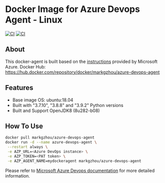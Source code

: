 
# Docker Image for Azure Devops Agent - Linux
[![CI](https://github.com/markgzhou/docker-images/actions/workflows/ci.yml/badge.svg)](https://github.com/markgzhou/docker-images/actions/workflows/ci.yml)
[![CI](https://img.shields.io/github/issues/markgzhou/docker-images)](https://github.com/markgzhou/docker-images/issues)
## About
This docker-agent is built based on the [instructions](https://docs.microsoft.com/en-us/azure/devops/pipelines/agents/docker?view=azure-devops#linux) provided by Microsoft Azure.
Docker Hub: https://hub.docker.com/repository/docker/markgzhou/azure-devops-agent
## Features
- Base image OS: ubuntu:18.04
- Built with "3.7.10", "3.8.8" and "3.9.2" Python versions
- Built and Support OpenJDK8 (8u282-b08)

## How To Use
```sh
docker pull markgzhou/azure-devops-agent
docker run -d --name azure-devops-agent \
 --restart always \
 -e AZP_URL=<Azure DevOps instance> \
 -e AZP_TOKEN=<PAT token> \
 -e AZP_AGENT_NAME=mydockeragent markgzhou/azure-devops-agent
```
Please refer to [Microsoft Azure Devops documentation](https://docs.microsoft.com/en-us/azure/devops/pipelines/agents/docker?view=azure-devops#start-the-image-1) for more detailed information.
